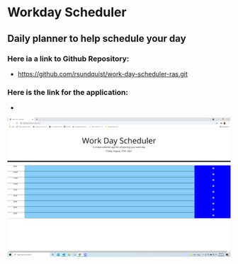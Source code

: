 # Workday Scheduler

##  Daily planner to help schedule your day

###  Here ia a link to Github Repository:
 - https://github.com/rsundquist/work-day-scheduler-ras.git

###  Here is the link for the application:
 - 




![Screenshot](assets\images\workday-scheduler-screenshot.png?raw=true "Workday Scheduler")
